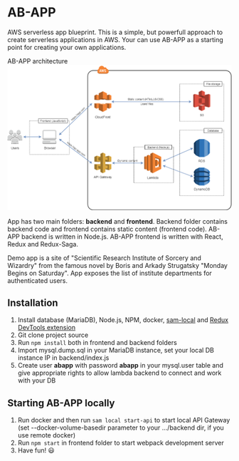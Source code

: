 # AB-APP
AWS serverless app blueprint.
This is a simple, but powerfull approach to create serverless applications in AWS. Your can use AB-APP as a starting point for creating your own applications.

AB-APP architecture
![AB-APP architecture](architecture.png)

App has two main folders: **backend** and **frontend**. Backend folder contains backend code and frontend contains static content (frontend code). AB-APP backend is written in Node.js. AB-APP frontend is written with React, Redux and Redux-Saga.

Demo app is a site of "Scientific Research Institute of Sorcery and Wizardry" from the famous novel by Boris and Arkady Strugatsky "Monday Begins on Saturday". App exposes the list of institute departments for authenticated users.

## Installation
1. Install database (MariaDB), Node.js, NPM, docker, [sam-local](https://github.com/awslabs/aws-sam-local) and [Redux DevTools extension](https://github.com/zalmoxisus/redux-devtools-extension)
2. Git clone project source
3. Run `npm install` both in frontend and backend folders
4. Import mysql.dump.sql in your MariaDB instance, set your local DB instance IP in backend/index.js
5. Create user **abapp** with password **abapp** in your mysql.user table and give appropriate rights to allow lambda backend to connect and work with your DB

## Starting AB-APP locally
1. Run docker and then run `sam local start-api` to start local API Gateway (set --docker-volume-basedir parameter to your .../backend dir, if you use remote docker)
2. Run `npm start` in frontend folder to start webpack development server
3. Have fun! :smiley:
